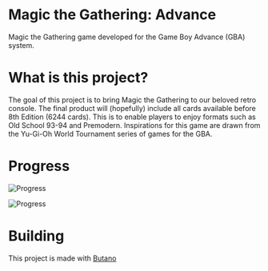 # Magic the Gathering: Advance
Magic the Gathering game developed for the Game Boy Advance (GBA) system.

# What is this project?
The goal of this project is to bring Magic the Gathering to our beloved retro console. The final product will (hopefully) include all cards available before 8th Edition (6244 cards). This is to enable players to enjoy formats such as Old School 93-94 and Premodern. Inspirations for this game are drawn from the Yu-Gi-Oh World Tournament series of games for the GBA. 

# Progress
![Progress](https://progress-bar.dev/12/?title=Cards&suffix=/6244)

![Progress](https://progress-bar.dev/0/?title=Implemented)

# Building
This project is made with [Butano](https://github.com/GValiente/butano)
